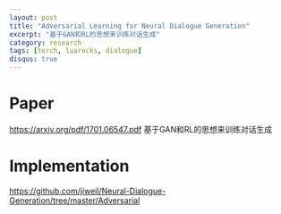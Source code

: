```yaml
---
layout: post
title: "Adversarial Learning for Neural Dialogue Generation"
excerpt: "基于GAN和RL的思想来训练对话生成"
category: research
tags: [torch, luarocks, dialogue]
disqus: true
---
```


<!-- excerpt: simple description. -->
<!-- category: implementation, announcement, etc. -->
<!-- tags: nlp, tensorflow, algorithm, sourcecode, etc. -->

<!-- Content -->

<!-- *必填 --> 
# Paper
<!-- 论文地址，说明论文要解决的问题 -->
https://arxiv.org/pdf/1701.06547.pdf
基于GAN和RL的思想来训练对话生成

# Implementation
<!-- 对应论文的实现：开源码地址，数据等 -->
https://github.com/jiweil/Neural-Dialogue-Generation/tree/master/Adversarial


